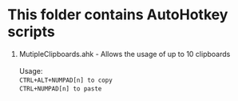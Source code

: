 # This folder contains AutoHotkey scripts
<ol>
  <li>MutipleClipboards.ahk - Allows the usage of up to 10 clipboards
    <br>
    <br>Usage:
    <br><code>CTRL+ALT+NUMPAD[n] to copy</code>
    <br><code>CTRL+NUMPAD[n] to paste</code>
  </li>
</ol>
